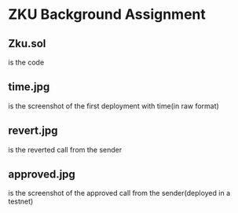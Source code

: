 # ZKU Background Assignment

## Zku.sol
is the code 

## time.jpg
is the screenshot of the first deployment with time(in raw format)

## revert.jpg
is the reverted call from the sender

## approved.jpg
is the screenshot of the approved call from the sender(deployed in a testnet)
